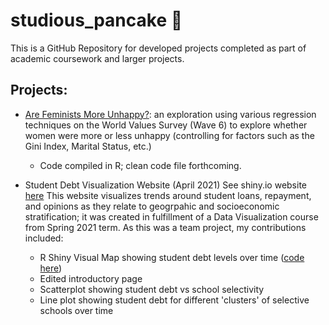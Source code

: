 # studious_pancake 🥞
This is a GitHub Repository for developed projects completed as part of academic coursework and larger projects. 

## Projects: 
- [Are Feminists More Unhappy?](https://github.com/connixu/studious_pancake/blob/main/QMSS%205015-Independent%20Project.pdf): an exploration using various regression techniques on the World Values Survey (Wave 6) to explore whether women were more or less unhappy (controlling for factors such as the Gini Index, Marital Status, etc.) 
  - Code compiled in R; clean code file forthcoming. 

- Student Debt Visualization Website (April 2021)
See shiny.io website [here](https://ukipv4-connie-xu.shinyapps.io/Group_G_HigherEd_Review/)
This website visualizes trends around student loans, repayment, and opinions as they relate to geogrpahic and socioeconomic stratification; it was created in fulfillment of a Data Visualization course from Spring 2021 term. As this was a team project, my contributions included: 
  - R Shiny Visual Map showing student debt levels over time ([code here](https://github.com/QMSS-G5063-2021/Group_G_HigherEd))
  - Edited introductory page 
  - Scatterplot showing student debt vs school selectivity 
  - Line plot showing student debt for different 'clusters' of selective schools over time 
